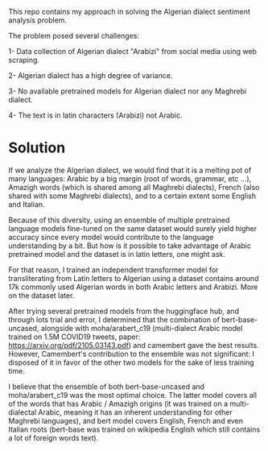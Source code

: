 This repo contains my approach in solving the Algerian dialect sentiment analysis problem. 

The problem posed several challenges:

1- Data collection of Algerian dialect "Arabizi" from social media using web scraping.

2- Algerian dialect has a high degree of variance.

3- No available pretrained models for Algerian dialect nor any Maghrebi dialect.

4- The text is in latin characters (Arabizi) not Arabic.
 
 # Solution
 
If we analyze the Algerian dialect, we would find that it is a melting pot of many languages: Arabic by a big margin (root of words, grammar, etc ...), Amazigh words (which is shared among all Maghrebi dialects), French (also shared with some Maghrebi dialects), and to a certain extent some English and Italian.

Because of this diversity, using an ensemble of multiple pretrained language models fine-tuned on the same dataset would surely yield higher accuracy since every model would contribute to the language understanding by a bit. But how is it possible to take advantage of Arabic pretrained model and the dataset is in latin letters, one might ask.

For that reason, I trained an independent transformer model for transliterating from Latin letters to Algerian using a dataset contains around 17k commonly used Algerian words in both Arabic letters and Arabizi. More on the dataset later.

After trying several pretrained models from the huggingface hub, and through lots trial and error, I determined that the combination of bert-base-uncased, alongside with moha/arabert_c19 (multi-dialect Arabic model trained on 1.5M COVID19 tweets, paper: https://arxiv.org/pdf/2105.03143.pdf) and camembert gave the best results. However, Camembert's contribution to the ensemble was not significant: I disposed of it in favor of the other two models for the sake of less training time.

I believe that the ensemble of both bert-base-uncased and moha/arabert_c19 was the most optimal choice. The latter model covers all of the words that has Arabic / Amazigh origins (it was trained on a multi-dialectal Arabic, meaning it has an inherent understanding for other Maghrebi languages), and bert model covers English, French and even Italian roots (bert-base was trained on wikipedia English which still contains a lot of foreign words text).
